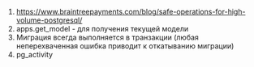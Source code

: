 1. https://www.braintreepayments.com/blog/safe-operations-for-high-volume-postgresql/
2. apps.get_model - для получения текущей модели
3. Миграция всегда выполняется в транзакции (любая неперехваченная ошибка приводит к откатыванию миграции)
4. pg_activity
